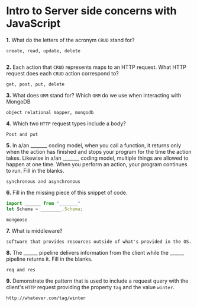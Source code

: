 # Intro to Server side concerns with JavaScript

**1.** What do the letters of the acronym `CRUD` stand for?
<!-- enter you answer in the space below -->
```
create, read, update, delete
 
```
**2.** Each action that `CRUD` represents maps to an HTTP request. What HTTP request does each `CRUD` action correspond to?
<!-- enter you answer in the space below -->
```
get, post, put, delete
```
**3.** What does `ORM` stand for? Which `ORM` do we use when interacting with MongoDB
<!-- enter you answer in the space below -->
```
object relational mapper, mongodb
```
**4.** Which two `HTTP` request types include a body?
<!-- enter you answer in the space below -->
```
Post and put

```
**5.** In a/an _______ coding model, when you call a function, it returns only when the action has finished and stops your program for the time the action takes. Likewise in a/an _______ coding model, multiple things are allowed to happen at one time. When you perform an action, your program continues to run.  Fill in the blanks.
<!-- enter you answer in the space below -->
```
synchronous and asynchronous
```

**6.** Fill in the missing piece of this snippet of code.
```js
import ______ from "_______"
let Schema = ________.Schema;
```
<!-- enter you answer in the space below -->
```
mongoose
```
**7.** What is middleware?
<!-- enter you answer in the space below -->
```
software that provides resources outside of what's provided in the OS.
```
**8.** The ______ pipeline delivers information from the client while the ______ pipeline returns it. Fill in the blanks. 
<!-- enter you answer in the space below -->
```
req and res
```
**9.** 
Demonstrate the pattern that is used to include a request query with the client's `HTTP` request providing the property `tag` and the value `winter`.
<!-- enter you answer in the space below -->
```
http://whatever.com/tag/winter
```
